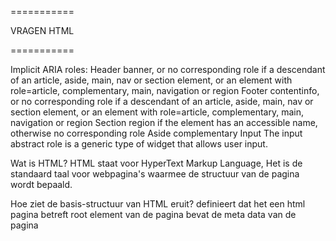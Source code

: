 ===========

VRAGEN HTML

===========

Implicit ARIA roles:
Header
    banner, or no corresponding role if a descendant of an article, aside, main, nav or section element, or an element with role=article, complementary, main, navigation or region
Footer
    contentinfo, or no corresponding role if a descendant of an article, aside, main, nav or section element, or an element with role=article, complementary, main, navigation or region
Section
    region if the element has an accessible name, otherwise no corresponding role
Aside
    complementary
Input
    The input abstract role is a generic type of widget that allows user input.

Wat is HTML?
    HTML staat voor HyperText Markup Language, Het is de standaard taal voor webpagina's waarmee de structuur van de pagina wordt bepaald. 

Hoe ziet de basis-structuur van HTML eruit?
    <!DOCTYPE html> definieert dat het een html pagina betreft
    <html> root element van de pagina
    <head> bevat de meta data van de pagina
    <title> specificeert de titel van de pagina
    <body> definieert de body van de pagina, bevat alle zichtbare content

Wat is een anchor tag?
    is een verwijzing naar een andere pagina of een ander gedeelte op dezelfde pagina

Noem een aantal nieuwe functionaliteiten van HTML5
    https://www.geeksforgeeks.org/top-10-new-features-of-html5/
    1. Audio / video -> embedden
    2. Vector graphics -> maken van vector figuren die interactable en animeerbaar zijn
    3. Header and Footer -> Header is standaard aan het begin en footer aan het eind, de browser weet welke als eerste geladen moet worden
    4. Figure and Figcaption -> <figure> for markup a photo in a document, <figcaption> define caption for a <figure> element
    5. <nav> tag -> defines a set of navigational links.
    6. <progress> tag -> is used to check the progress of a task during the excecution
    7. Placeholder attribute -> specifies a short hint that describes the expected value of an input field/text animeerbaar
    8. Email attribute -> When the input type in the form set as email, then the browser gets the instruction from the code to write a valid format email. The input email id is automatically validated to check the format of the email id is correct or not.
    9. Storage -> In the case of HTML, we can use the browser as the temporary storage whereas, in the case of HTML5, application cache, web SQL database, and web storage is used.
 
Wat zijn HTML attributen?
    HTML attributes provide addition information about HTML elements (https://www.w3schools.com/html/html_attributes.asp)
    tag <a> atrribute href -> <a href=''></a>

Wat is HTML semantics?
    Semantic elements - elements with a meaning (https://www.w3schools.com/html/html5_semantic_elements.asp)
    non-semantic <div> <span>
    semantic <aside> <details> <figcaption> <figure> <footer> <header> <main> <mark> <nav> <section> <summary> <time>

Waarvoor worden meta tags gebruikt?
    (https://www.w3schools.com/tags/tag_meta.asp)
    <meta> tag defines metadata about a HTML document, <meta> tags always go inside the <head> element, and are typically used to specify character set, page description, keywords, author of the document, and viewport settings.

Wat is een nested element?
    An element inside another element (https://www.tutorialbrain.com/html_tutorial/html_elements/)
    <p>This is <b>bold</b> text</p>

Wat is het verschil tussen inline- en blok-elementen?
    (https://www.w3schools.com/html/html_blocks.asp)
    Every HTML element has a default display value, depending on what type of element it is.
    There are two display values: block and inline.
    A block-level element always starts on a new line, and the browsers automatically add some space (a margin) before and after the element.
    A block-level element always takes up the full width available (stretches out to the left and right as far as it can).

    An inline element does not start on a new line.
    An inline element only takes up as much width as necessary.

Wat is accessibility?
    (https://developer.mozilla.org/en-US/docs/Learn/Accessibility/HTML)
    A great deal of web content can be made accessible just by making sure the correct Hypertext Markup Language elements are used for the correct purpose at all times.
    Use semantic HTML:
    1. Easier to develop with
    2. Better on mobile
    3. Good for SEO

===========

VRAGEN CSS

===========

===========

Selectors & Visual rules
part 1

===========

1. Je kunt op 3 verschillende manieren CSS in je HTML inladen. Op welke 3 manieren kun je dat doen? Leg ook voor elke wijze uit wat het precies inhoud. (https://www.w3schools.com/css/css_howto.asp)
- External: With an external style sheet, you can change the look of an entire website by changing just one file!
            Each HTML page must include a reference to the external style sheet file inside the <link> element, inside the head section.-> <link rel="stylesheet" href="mystyle.css">

- Internal: An internal style sheet may be used if one single HTML page has a unique style.
            The internal style is defined inside the <style> element, inside the head section. ->
            <head>
                <style>
                    body {
                    background-color: linen;
                    }

                    h1 {
                    color: maroon;
                    margin-left: 40px;
                    }
                </style>
            </head>

- Inline: Inline styles are defined within the "style" attribute of the relevant element ->
          <h1 style="color:blue;text-align:center;">This is a heading</h1>

2. CSS pas je toe met een bepaalde syntax. Hoe ziet zo'n syntax eruit? Kun je ook uitleggen wat elk element uit de syntax betekent?
    (https://www.w3schools.com/css/css_syntax.asp)
    Selector {properties: values;}
    Declaration: everything between {}, contains one or more  declarations separated with a ;
    CSS-selector points to the HTML element you want to style

3. Er zijn verschillende selectors, bijvoorbeeld; (https://www.w3schools.com/css/css_selectors.asp)
    (https://developer.mozilla.org/en-US/docs/Web/CSS/Type_selectors)
    (https://www.w3schools.com/css/css_combinators.asp)
    -type selectors
    -class selectors
    -ID selectors
    -descendant selectors
    Maak van de bovengenoemde selectors voorbeelden. Geef in je antwoord ook aan wat de voordelen zijn van elke selector.

    Type-selector: The CSS type selector matches elements by node name. In other words, it selects all elements of the given type within a document.
    /* All <a> elements. */
    a {
    color: red;
    }

    Class-selector: The class selector selects HTML elements with a specific class attribute.To select elements with a specific class, write a period (.) character, followed by the class name.
    .center {
        text-align: center;
        color: red;
        }

    ID-selector: uses the id attribute of an HTML element to select a specific element, To select an element with a specific id, write a hash (#) character, followed by the id of the element.
    #para1 {
        text-align: center;
        color: red;
        }

    Descendant-selectors (CSS combinators):
    A CSS selector can contain more than one simple selector. Between the simple selectors, we can include a combinator.
    There are four different combinators in CSS:
        -descendant selector (space)
        -child selector (>)
        -adjacent sibling selector (+)
        -general sibling selector (~)
    
    Descendant Selector:
    The descendant selector matches all elements that are descendants of a specified element.
    The following example selects all <p> elements inside <div> elements: 
        div p {
        background-color: yellow;
        }
    
    Child Selector (>)
    The child selector selects all elements that are the children of a specified element.
    The following example selects all <p> elements that are children of a <div> element:
        div > p {
        background-color: yellow;
        }

    Adjacent Sibling Selector (+)
    The adjacent sibling selector is used to select an element that is directly after another specific element.
    Sibling elements must have the same parent element, and "adjacent" means "immediately following".
    The following example selects the first <p> element that are placed immediately after <div> elements:
        div + p {
        background-color: yellow;
        }

    General Sibling Selector (~)
    The general sibling selector selects all elements that are next siblings of a specified element.
    The following example selects all <p> elements that are next siblings of <div> elements: 
        div ~ p {
        background-color: yellow;
        }
    
    CSS [attribute] Selector
    The [attribute] selector is used to select elements with a specified attribute.
    The following example selects all <a> elements with a target attribute:
        a[target="_blank"] {
        background-color: yellow;
        }

4. zie html file
5. zie html file
6. zie html file
7. zie html file

8.Styling die je toepast wordt toegepast in een bepaalde volgorde. Het kan voorkomen dat je styling toepast en vervolgens niet het gewenste resultaat ziet. Cascade en Inheritance zijn belangrijke concepten om te begrijpen hoe styling werkt. Lees hier in de officiële documentatie meer over cascade en inheritance.
Zoek ook andere referenties om het concept te begrijpen.
Leg in eigen woorden uit wat met cascade en inheritance wordt bedoeld. Maak voorbeelden om je antwoord uit te leggen.
(https://developer.mozilla.org/en-US/docs/Learn/CSS/Building_blocks/Cascade_and_inheritance)
(https://www.youtube.com/watch?v=N8tFrMZp_wA)
(https://developer.mozilla.org/en-US/docs/Web/CSS/Cascade)

Initial CSS -> Initional vlaue defined by the formal CSS definition
Browser specific CSS -> default CSS values set by the browser (user agent stylesheet)
Custom CSS -> custom CSS

Inherit, always takes value from the parentcontainer

Cascading algorithm determines how to find the value to apply for each property for each document element
    -Revelance: It first filters all the rules from the different sources to keep only the rules that apply to a given element. That means rules whose selector matches the given element and which are part of an appropriate media at-rule.

    -Origin and importance:Then it sorts these rules according to their importance, that is, whether or not they are followed by !important, and by their origin. Ignoring layers for the moment, the cascade order is as follows:
        origin                      importance
    1 user-agent (browser)          normal
    2 user                          normal
    3 author (developer)            normal
    4 CSS @keyframe animations      -
    5 author (developer)            !important
    6 user                          !important
    7 user-agent (browser)          !important
    8 CSS transitions

    -Specificity: In case of equality with an origin, the specificity of a rule is considered to choose one value or another. The specificity of the selectors are compared, and the declaration with the highest specificity wins.

    -Order of appearance: In the origin with precedence, if there are competing values for a property that are in style block matching selectors of equal specificity, the last declaration in the style order is applied

Cascade: De volgorde waarop de CSS wordt uitgevoerd
Inheritance: eigenschappen erven van de parent



=========================

HET BOX MODEL 
part 2

=========================

1. Wat zijn de eigenschappen van block boxes en inline boxes?
Block-boxes:
The box will break onto a new line.
The box will extend in the inline direction to fill the space available in its container. In most cases this means that the box will become as wide as its container, filling up 100% of the space available.
The width and height properties are respected.
Padding, margin and border will cause other elements to be pushed away from the box.

Inline-boxes:
The box will not break onto a new line.
The width and height properties will not apply.
Vertical padding, margins, and borders will apply but will not cause other inline boxes to move away from the box.
Horizontal padding, margins, and borders will apply and will cause other inline boxes to move away from the box.

2. zie HTML file

3. Wat gebeurt er als je een width en een height toevoegt aan de span tag ( <span> ) van vorige opdracht?
Niks

4. Leg uit wat de volgende termen betekenen: content, padding, margin en border.
Content = de inhoud van de container
Padding = maakt ruimte om de content binnen de gedefinieerde borders (https://www.w3schools.com/css/css_padding.asp)
Margin = maakt ruimte om de content buiten de gedefinieerde borders (https://www.w3schools.com/css/css_margin.asp)
Border = de rand van het element (https://www.w3schools.com/css/css_border.asp)

5. Als je ruimte wilt maken tussen de border en content, welke css property gebruik je dan? Maak een voorbeeld in je antwoord.
Margin (zie HTML file)

6. Als je ruimte wilt maken tussen de border en buiten de box, welke css property gebruik je dan? Maak een voorbeeld in je antwoord.
Padding (zie html file)

7. Maak nu een blok met width: 100px, height: 100px, margin: 5px, padding 5px en border-width: 5px. Zie hieronder:
    Hoe breed is de box?
    Width 100px + padding 5px + border 5px = 110px

    Hoe hoog is de box?
    Height 100px + padding 5px + border 5px = 110px

    Wat merk je op met width en height?
    zijn hoger dan gedefinieerd

8. Welke CSS property kun je gebruiken om ervoor te zorgen dat de waarde van width en height de totale breedte en hoogte is van het blok van de voorgaande opdracht?
box-sizing: border-box; (https://developer.mozilla.org/en-US/docs/Learn/CSS/Building_blocks/The_box_model)

================

Display & Positioning 
part 3

================

1. De belangrijkste waardes van “position” zijn static, relative, absolute, fixed & sticky. Leg voor elke uit wat ze doen.
(https://developer.mozilla.org/en-US/docs/Web/CSS/position)

Static
The element is positioned according to the normal flow of the document. The top, right, bottom, left, and z-index properties have no effect. This is the default value.

Relative
The element is positioned according to the normal flow of the document, and then offset relative to itself based on the values of top, right, bottom, and left. The offset does not affect the position of any other elements; thus, the space given for the element in the page layout is the same as if position were static.

Absolute
The element is removed from the normal document flow, and no space is created for the element in the page layout. It is positioned relative to its closest positioned ancestor, if any; otherwise, it is placed relative to the initial containing block. Its final position is determined by the values of top, right, bottom, and left.

Fixed
The element is removed from the normal document flow, and no space is created for the element in the page layout. It is positioned relative to the initial containing block established by the viewport, except when one of its ancestors has a transform, perspective, or filter property set to something other than none (see the CSS Transforms Spec), in which case that ancestor behaves as the containing block. (Note that there are browser inconsistencies with perspective and filter contributing to containing block formation.) Its final position is determined by the values of top, right, bottom, and left.

Sticky
The element is positioned according to the normal flow of the document, and then offset relative to its nearest scrolling ancestor and containing block (nearest block-level ancestor), including table-related elements, based on the values of top, right, bottom, and left. The offset does not affect the position of any other elements.

2/3/4/5/6/7/8
Zie HTML file

===========

Pseudo elements 
part 4

===========

1. Er zijn 14 verschillende pseudo-elementen. Beschrijf ze alle 14 kort en maak voor elk een voorbeeld (https://developer.mozilla.org/en-US/docs/Web/CSS/Pseudo-elements)
::after
In CSS, ::after creates a pseudo-element that is the last child of the selected element. It is often used to add cosmetic content to an element with the content property. It is inline by default.

::backdrop
The ::backdrop CSS pseudo-element is a box the size of the viewport which is rendered immediately beneath any element being presented in fullscreen mode. This includes both elements which have been placed in fullscreen mode using the Fullscreen API and <dialog> elements.
When multiple elements have been placed into fullscreen mode, the backdrop is drawn immediately beneath the frontmost such element, and on top of the older fullscreen elements

::before
In CSS, ::before creates a pseudo-element that is the first child of the selected element. It is often used to add cosmetic content to an element with the content property. It is inline by default.

::cue
The ::cue CSS pseudo-element matches WebVTT cues within a selected element. This can be used to style captions and other cues in media with VTT tracks.

::cue-region
The ::cue-region CSS pseudo-element matches WebVTT cues within a selected element. This can be used to style captions and other cues in media with VTT tracks.

::first-letter
The ::first-letter CSS pseudo-element applies styles to the first letter of the first line of a block-level element, but only when not preceded by other content (such as images or inline tables).

::first-line
The ::first-line CSS pseudo-element applies styles to the first line of a block-level element.

::file-selector-button
The ::file-selector-button CSS pseudo-element represents the button of an <input> of type="file".

::grammar-error
The ::grammar-error CSS pseudo-element represents a text segment which the user agent has flagged as grammatically incorrect.

::marker
The ::marker CSS pseudo-element selects the marker box of a list item, which typically contains a bullet or number. It works on any element or pseudo-element set to display: list-item, such as the <li> and <summary> elements.

::part()
The ::part CSS pseudo-element represents any element within a shadow tree that has a matching part attribute.

::placeholder
The ::placeholder CSS pseudo-element represents the placeholder text in an <input> or <textarea> element.

::selection
The ::selection CSS pseudo-element applies styles to the part of a document that has been highlighted by the user (such as clicking and dragging the mouse across text).

::slotted()
The ::slotted() CSS pseudo-element represents any element that has been placed into a slot inside an HTML template (see Using templates and slots for more information).
This only works when used inside CSS placed within a shadow DOM. Note also that this selector won't select a text node placed into a slot; it only targets actual elements.

::spelling-error
The ::spelling-error CSS pseudo-element represents a text segment which the user agent has flagged as incorrectly spelled.

::target-text
The ::target-text CSS pseudo-element represents the text that has been scrolled to if the browser supports scroll-to-text fragments. It allows authors to choose how to highlight that section of text.

2. zie HTML file (https://stackoverflow.com/questions/41851407/square-div-with-border-only-show-the-corners)
3. zie HTML file
4. zie HTML file
5. zie HTML file